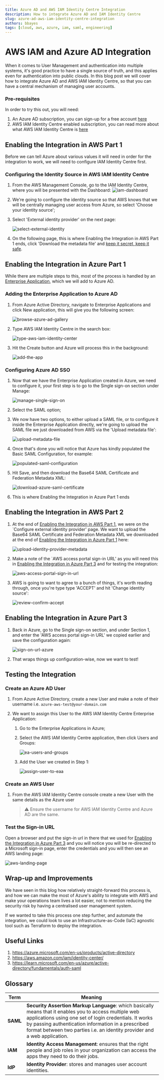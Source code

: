 ```yaml
---
title: Azure AD and AWS IAM Identity Centre Integration
description: How to integrate Azure AD and IAM Identity Centre
slug: azure-ad-aws-iam-identity-centre-integration
authors: bbayes
tags: [cloud, aws, azure, iam, saml, engineering]
---
```


# AWS IAM and Azure AD Integration

When it comes to User Management and authentication into multiple systems, it's good practice to have a single source of truth, and this applies even for authentication into public clouds. In this blog post we will cover how to integrate Azure AD and AWS IAM Identity Centre, so that you can have a central mechanism of managing user accounts.

<!--truncate-->

### Pre-requisites

In order to try this out, you will need:

1. An Azure AD subscription, you can sign-up for a free account [here](https://azure.microsoft.com/en-gb/free/)
2. AWS IAM Identity Centre enabled subscription, you can read more about what AWS IAM Identity Centre is [here](https://aws.amazon.com/iam/identity-center/)

## Enabling the Integration in AWS Part 1

Before we can tell Azure about various values it will need in order for the integration to work, we will need to configure IAM Identity Centre first.

### Configuring the Identity Source in AWS IAM Identity Centre

1. From the AWS Management Console, go to the IAM Identity Centre, where you will be presented with the Dashboard:
   ![iam-dashboard](/img/blogs/2023-03-31-aws-iam-azure-ad-integration/iam-dashboard.png)

1. We're going to configure the identity source so that AWS knows that we will be centrally managing user access from Azure, so select 'Choose your identity source';

1. Select 'External identity provider' on the next page:

   ![select-external-identity](/img/blogs/2023-03-31-aws-iam-azure-ad-integration/select-external-identity.png)

1. On the following page, this is where Enabling the Integration in AWS Part 1 ends, click 'Download the metadata file' and [keep it secret, keep it safe](<https://tolkiengateway.net/wiki/Keep_It_Secret,_Keep_It_Safe_(scene)>).

## Enabling the Integration in Azure Part 1

While there are multiple steps to this, most of the process is handled by an [Enterprise Application](https://learn.microsoft.com/en-us/azure/active-directory/manage-apps/add-application-portal), which we will add to Azure AD.

### Adding the Enterprise Application to Azure AD

1. From Azure Active Directory, navigate to Enterprise Applications and click New application, this will give you the following screen:

   ![browse-azure-ad-gallery](/img/blogs/2023-03-31-aws-iam-azure-ad-integration/browse-azure-ad-gallery.png)

1. Type AWS IAM Identity Centre in the search box:

   ![type-aws-iam-identity-center](/img/blogs/2023-03-31-aws-iam-azure-ad-integration/type-aws-iam-identity-center.png)

1. Hit the Create button and Azure will process this in the background:

   ![add-the-app](/img/blogs/2023-03-31-aws-iam-azure-ad-integration/add-the-app.png)

### Configuring Azure AD SSO

1. Now that we have the Enterprise Application created in Azure, we need to configure it, your first step is to go to the Single sign-on section under Manage:

   ![manage-single-sign-on](/img/blogs/2023-03-31-aws-iam-azure-ad-integration/manage-single-sign-on.png)

1. Select the SAML option;

1. We now have two options, to either upload a SAML file, or to configure it inside the Enterprise Application directly, we're going to upload the SAML file we just downloaded from AWS via the 'Upload metadata file':

   ![upload-metadata-file](/img/blogs/2023-03-31-aws-iam-azure-ad-integration/upload-metadata-file.png)

1. Once that's done you will notice that Azure has kindly populated the Basic SAML Configuration, for example:

   ![populated-saml-configuration](/img/blogs/2023-03-31-aws-iam-azure-ad-integration/populated-saml-configuration.png)

1. Hit Save, and then download the Base64 SAML Certificate and Federation Metadata XML:

   ![download-azure-saml-certificate](/img/blogs/2023-03-31-aws-iam-azure-ad-integration/download-azure-saml-certificate.png)

1. This is where Enabling the Integration in Azure Part 1 ends

## Enabling the Integration in AWS Part 2

1. At the end of [Enabling the Integration in AWS Part 1](#enabling-the-integration-in-aws-part-1), we were on the `Configure external identity provider' page. We want to upload the Base64 SAML Certificate and Federation Metadata XML we downloaded at the end of [Enabling the Integration in Azure Part 1](#enabling-the-integration-in-azure-part-1) here:

   ![upload-identity-provider-metadata](/img/blogs/2023-03-31-aws-iam-azure-ad-integration/upload-identity-provider-metadata.png)

1. Make a note of the `AWS access portal sign-in URL' as you will need this in [Enabling the Integration in Azure Part 3](#enabling-the-integration-in-azure-part-3) and for testing the integration:

   ![aws-access-portal-sign-in-url](/img/blogs/2023-03-31-aws-iam-azure-ad-integration/aws-access-portal-sign-in-url.png)

1. AWS is going to want to agree to a bunch of things, it's worth reading through, once you're type type 'ACCEPT' and hit 'Change identity source':

   ![review-confirm-accept](/img/blogs/2023-03-31-aws-iam-azure-ad-integration/review-confirm-accept.png)

## Enabling the Integration in Azure Part 3

1. Back in Azure, go to the Single sign-on section, and under Section 1, and enter the 'AWS access portal sign-in URL' we copied earlier and save the configuration again:

   ![sign-on-url-azure](/img/blogs/2023-03-31-aws-iam-azure-ad-integration/sign-on-url-azure.png)

1. That wraps things up configuration-wise, now we want to test!

## Testing the Integration

### Create an Azure AD User

1. From Azure Active Directory, create a new User and make a note of their username i.e. `azure-aws-test@your-domain.com`
1. We want to assign this User to the AWS IAM Identity Centre Enterprise Application:

   1. Go to the Enterprise Applications in Azure;

   1. Select the AWS IAM Identity Centre application, then click Users and Groups:

      ![ea-users-and-groups](/img/blogs/2023-03-31-aws-iam-azure-ad-integration/ea-users-and-groups.png)

   1. Add the User we created in Step 1:

      ![assign-user-to-eaa](/img/blogs/2023-03-31-aws-iam-azure-ad-integration/assign-user-to-ea.png)

### Create an AWS User

1. From the AWS IAM Identity Centre console create a new User with the same details as the Azure user

   > :warning: Ensure the username for AWS IAM Identity Centre and Azure AD are the same.

### Test the Sign-in URL

Open a browser and put the sign-in url in there that we used for [Enabling the Integration in Azure Part 3](#enabling-the-integration-in-azure-part-3) and you will notice you will be re-directed to a Microsoft sign-in page, enter the credentials and you will then see an AWS landing page:

![aws-landing-page](/img/blogs/2023-03-31-aws-iam-azure-ad-integration/aws-landing-page.png)

## Wrap-up and Improvements

We have seen in this blog how relatively straight-forward this process is, and how we can make the most of Azure's ability to integrate with AWS and make your operations team lives a lot easier, not to mention reducing the security risk by having a centralised user management system.

If we wanted to take this process one step further, and automate the integration, we could look to use an Infrastructure-as-Code (IaC) agnostic tool such as Terraform to deploy the integration.

## Useful Links

1. https://azure.microsoft.com/en-us/products/active-directory
1. https://aws.amazon.com/iam/identity-center/
1. https://learn.microsoft.com/en-us/azure/active-directory/fundamentals/auth-saml

## Glossary

| Term     | Meaning                                                                                                                                                                                                                                                                                              |
| -------- | ---------------------------------------------------------------------------------------------------------------------------------------------------------------------------------------------------------------------------------------------------------------------------------------------------- |
| **SAML** | **Security Assertion Markup Language**: which basically means that it enables you to access multiple web applications using one set of login credentials. It works by passing authentication information in a prescribed format between two parties i.e. an identity provider and a web application. |
| **IAM**  | **Identity Access Management**: ensures that the right people and job roles in your organization can access the apps they need to do their jobs.                                                                                                                                                     |
| **IdP**  | **Identity Provider**: stores and manages user account identities.                                                                                                                                                                                                                                   |
